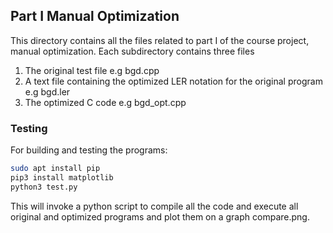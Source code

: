 ## Part I Manual Optimization

This directory contains all the files related to part I of the course project, manual optimization. Each subdirectory contains three files
1. The original test file e.g bgd.cpp
2. A text file containing the optimized LER notation for the original program e.g bgd.ler
3. The optimized C code e.g bgd_opt.cpp

### Testing
For building and testing the programs:
```bash
sudo apt install pip
pip3 install matplotlib
python3 test.py
```
This will invoke a python script to compile all the code and execute all original and optimized programs and plot them on a graph compare.png.
